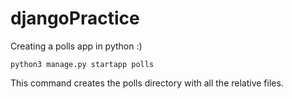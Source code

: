 # djangoPractice

Creating a polls app in python :) 

```
python3 manage.py startapp polls
```
This command creates the polls directory with all the relative files. 